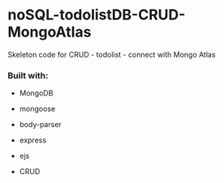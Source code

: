 # noSQL-todolistDB-CRUD-MongoAtlas
Skeleton code for CRUD - todolist - connect with Mongo Atlas

### Built with:

* MongoDB

* mongoose

* body-parser

* express

* ejs

* CRUD

